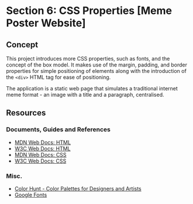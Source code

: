 # Section 6: CSS Properties [Meme Poster Website]

## Concept

This project introduces more CSS properties, such as fonts, and the concept of the box model. It makes use of the margin, padding, and border properties for simple positioning of elements along with the introduction of the `<div>` HTML tag for ease of positioning.

The application is a static web page that simulates a traditional internet meme format - an image with a title and a paragraph, centralised.

## Resources

### Documents, Guides and References

- [MDN Web Docs: HTML](https://developer.mozilla.org/en-US/docs/Web/HTML)
- [W3C Web Docs: HTML](https://www.w3schools.com/html/default.asp)
- [MDN Web Docs: CSS](https://developer.mozilla.org/en-US/docs/Web/CSS)
- [W3C Web Docs: CSS](https://www.w3schools.com/w3css/default.asp)

### Misc.

- [Color Hunt - Color Palettes for Designers and Artists](https://colorhunt.co/)
- [Google Fonts](https://fonts.google.com/)